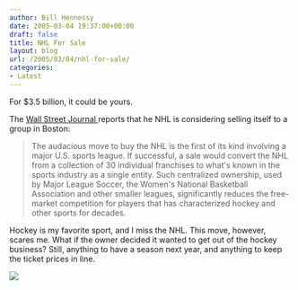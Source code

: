 ```yaml
---
author: Bill Hennessy
date: 2005-03-04 19:37:00+00:00
draft: false
title: NHL For Sale
layout: blog
url: /2005/03/04/nhl-for-sale/
categories:
- Latest
---
```


For $3.5 billion, it could be yours.




The [Wall Street Journal ](https://online.wsj.com/article/1,,SB110988688740669890,00.html?mod=TOPIC)reports that he NHL is considering selling itself to a group in Boston:




> 

> 
> The audacious move to buy the NHL is the first of its kind involving a major U.S. sports league. If successful, a sale would convert the NHL from a collection of 30 individual franchises to what's known in the sports industry as a single entity. Such centralized ownership, used by Major League Soccer, the Women's National Basketball Association and other smaller leagues, significantly reduces the free-market competition for players that has characterized hockey and other sports for decades.
> 
> 




Hockey is my favorite sport, and I miss the NHL. This move, however, scares me. What if the owner decided it wanted to get out of the hockey business? Still, anything to have a season next year, and anything to keep the ticket prices in line.

![](https://blog.billhennessy.com/aggbug.aspx?PostID=1296)

